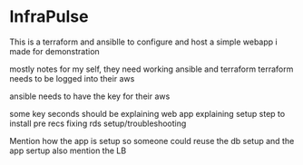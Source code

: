 # InfraPulse

This is a terraform and ansiblle to configure and host a simple webapp i made for demonstration

mostly notes for my self,
they need working ansible and terraform
terraform needs to be logged into their aws

ansible needs to have the key for their aws


some key seconds should be
explaining web app
explaining setup
step to install pre recs
fixing rds setup/troubleshooting

Mention how the app is setup so someone could reuse the db setup and the app sertup also mention the LB
